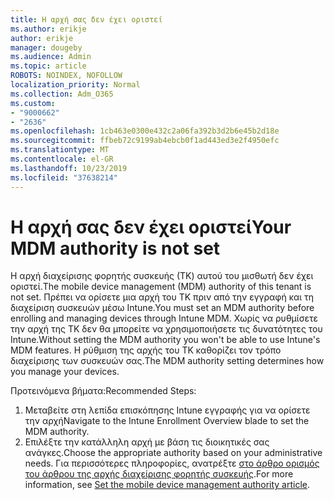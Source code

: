 ```yaml
---
title: Η αρχή σας δεν έχει οριστεί
ms.author: erikje
author: erikje
manager: dougeby
ms.audience: Admin
ms.topic: article
ROBOTS: NOINDEX, NOFOLLOW
localization_priority: Normal
ms.collection: Adm_O365
ms.custom:
- "9000662"
- "2636"
ms.openlocfilehash: 1cb463e0300e432c2a06fa392b3d2b6e45b2d18e
ms.sourcegitcommit: ffbeb72c9199ab4ebcb0f1ad443ed3e2f4950efc
ms.translationtype: MT
ms.contentlocale: el-GR
ms.lasthandoff: 10/23/2019
ms.locfileid: "37638214"
---
```

# <a name="your-mdm-authority-is-not-set"></a><span data-ttu-id="062f5-102">Η αρχή σας δεν έχει οριστεί</span><span class="sxs-lookup"><span data-stu-id="062f5-102">Your MDM authority is not set</span></span>

<span data-ttu-id="062f5-103">Η αρχή διαχείρισης φορητής συσκευής (ΤΚ) αυτού του μισθωτή δεν έχει οριστεί.</span><span class="sxs-lookup"><span data-stu-id="062f5-103">The mobile device management (MDM) authority of this tenant is not set.</span></span> <span data-ttu-id="062f5-104">Πρέπει να ορίσετε μια αρχή του ΤΚ πριν από την εγγραφή και τη διαχείριση συσκευών μέσω Intune.</span><span class="sxs-lookup"><span data-stu-id="062f5-104">You must set an MDM authority before enrolling and managing devices through Intune MDM.</span></span> <span data-ttu-id="062f5-105">Χωρίς να ρυθμίσετε την αρχή της ΤΚ δεν θα μπορείτε να χρησιμοποιήσετε τις δυνατότητες του Intune.</span><span class="sxs-lookup"><span data-stu-id="062f5-105">Without setting the MDM authority you won't be able to use Intune's MDM features.</span></span> <span data-ttu-id="062f5-106">Η ρύθμιση της αρχής του ΤΚ καθορίζει τον τρόπο διαχείρισης των συσκευών σας.</span><span class="sxs-lookup"><span data-stu-id="062f5-106">The MDM authority setting determines how you manage your devices.</span></span>

<span data-ttu-id="062f5-107">Προτεινόμενα βήματα:</span><span class="sxs-lookup"><span data-stu-id="062f5-107">Recommended Steps:</span></span>
1. <span data-ttu-id="062f5-108">Μεταβείτε στη λεπίδα επισκόπησης Intune εγγραφής για να ορίσετε την αρχή</span><span class="sxs-lookup"><span data-stu-id="062f5-108">Navigate to the Intune Enrollment Overview blade to set the MDM authority.</span></span>
2. <span data-ttu-id="062f5-109">Επιλέξτε την κατάλληλη αρχή με βάση τις διοικητικές σας ανάγκες.</span><span class="sxs-lookup"><span data-stu-id="062f5-109">Choose the appropriate authority based on your administrative needs.</span></span> <span data-ttu-id="062f5-110">Για περισσότερες πληροφορίες, ανατρέξτε [στο άρθρο ορισμός του άρθρου της αρχής διαχείρισης φορητής συσκευής](https://docs.microsoft.com/intune/mdm-authority-set).</span><span class="sxs-lookup"><span data-stu-id="062f5-110">For more information, see [Set the mobile device management authority article](https://docs.microsoft.com/intune/mdm-authority-set).</span></span>